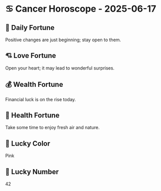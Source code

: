 # ♋ Cancer Horoscope - 2025-06-17

## 🎯 Daily Fortune

Positive changes are just beginning; stay open to them.

## 💘 Love Fortune

Open your heart; it may lead to wonderful surprises.

## 💰 Wealth Fortune

Financial luck is on the rise today.

## 🌱 Health Fortune

Take some time to enjoy fresh air and nature.

## 🎨 Lucky Color

Pink

## 🔢 Lucky Number

42
